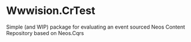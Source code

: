 # Wwwision.CrTest
Simple (and WIP) package for evaluating an event sourced Neos Content Repository based on Neos.Cqrs
